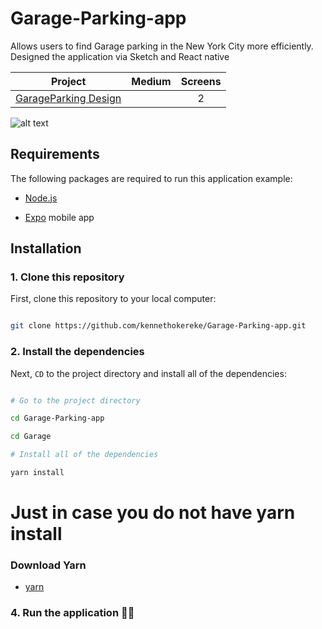 # Garage-Parking-app
Allows users to find Garage parking in the New York City more efficiently. 
Designed the application via Sketch and React native

| Project | Medium | Screens |
| ------ | ------ | :------: |
| [GarageParking Design](https://dribbble.com/shots/7042512/attachments/42799?mode=media) |  | 2 | [Medium]() 


![alt text](https://github.com/kennethokereke/Garage-Parking-app/blob/master/Garage/assets/Garageapp.gif)

## Requirements

The following packages are required to run this application example:

* [Node.js](https://nodejs.org)

* [Expo](https://expo.io) mobile app

## Installation

### 1. Clone this repository

First, clone this repository to your local computer:

```bash

git clone https://github.com/kennethokereke/Garage-Parking-app.git

```
### 2. Install the dependencies

Next, `CD` to the project directory and install all of the dependencies:

```bash

# Go to the project directory

cd Garage-Parking-app

cd Garage

# Install all of the dependencies

yarn install

```

# Just in case you do not have yarn install

### Download Yarn

* [yarn](https://yarnpkg.com/lang/en/docs/install/#mac-stable)

### 4. Run the application 🎉🎉

